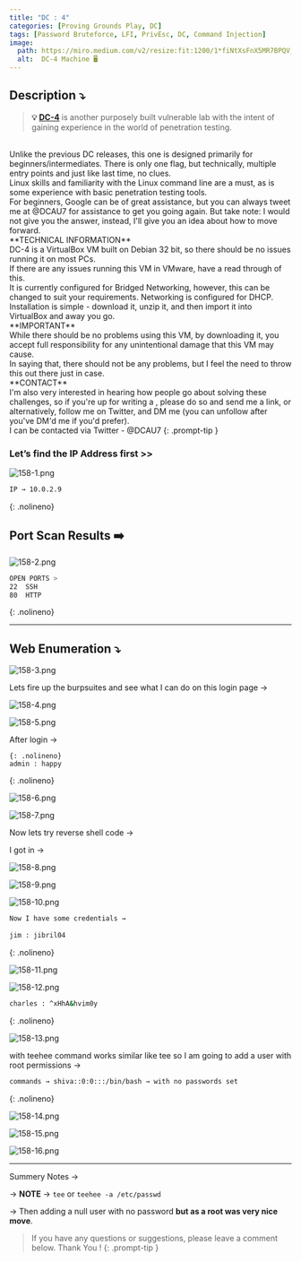 ```yaml
---
title: "DC : 4"
categories: [Proving Grounds Play, DC]
tags: [Password Bruteforce, LFI, PrivEsc, DC, Command Injection]
image:
  path: https://miro.medium.com/v2/resize:fit:1200/1*fiNtXsFnX5MR7BPQV_wBvg.png
  alt:  DC-4 Machine 🖥️
---
```



## **Description ⤵️**

>**💡 [DC-4](https://vulnhub.com/entry/dc-4,313/)** is another purposely built vulnerable lab with the intent of gaining experience in the world of penetration testing.
<br>
Unlike the previous DC releases, this one is designed primarily for beginners/intermediates. There is only one flag, but technically, multiple entry points and just like last time, no clues.
<br>
Linux skills and familiarity with the Linux command line are a must, as is some experience with basic penetration testing tools.
<br>
For beginners, Google can be of great assistance, but you can always tweet me at @DCAU7 for assistance to get you going again. But take note: I would not give you the answer, instead, I'll give you an idea about how to move forward.
<br>
**TECHNICAL INFORMATION**
<br>
DC-4 is a VirtualBox VM built on Debian 32 bit, so there should be no issues running it on most PCs.
<br>
If there are any issues running this VM in VMware, have a read through of this.
<br>
It is currently configured for Bridged Networking, however, this can be changed to suit your requirements. Networking is configured for DHCP.
<br>
Installation is simple - download it, unzip it, and then import it into VirtualBox and away you go.
<br>
**IMPORTANT**
<br>
While there should be no problems using this VM, by downloading it, you accept full responsibility for any unintentional damage that this VM may cause.
<br>
In saying that, there should not be any problems, but I feel the need to throw this out there just in case.
<br>
**CONTACT**
<br>
I'm also very interested in hearing how people go about solving these challenges, so if you're up for writing a , please do so and send me a link, or alternatively, follow me on Twitter, and DM me (you can unfollow after you've DM'd me if you'd prefer).
<br>
I can be contacted via Twitter - @DCAU7
{: .prompt-tip }

### Let’s find the IP Address first >>

![158-1.png](/Vulnhub-Files/img/DC-4/158-1.png)

```bash
IP → 10.0.2.9
```
{: .nolineno}

## Port Scan Results ➡️

![158-2.png](/Vulnhub-Files/img/DC-4/158-2.png)

```bash
OPEN PORTS >
22  SSH
80  HTTP
```
{: .nolineno}

---

## Web Enumeration ⤵️

![158-3.png](/Vulnhub-Files/img/DC-4/158-3.png)

Lets fire up the burpsuites and see what I can do on this login page →

![158-4.png](/Vulnhub-Files/img/DC-4/158-4.png)

![158-5.png](/Vulnhub-Files/img/DC-4/158-5.png)

After login →

```
{: .nolineno}
admin : happy

```
{: .nolineno}

![158-6.png](/Vulnhub-Files/img/DC-4/158-6.png)

![158-7.png](/Vulnhub-Files/img/DC-4/158-7.png)

Now lets try reverse shell code →

I got in →

![158-8.png](/Vulnhub-Files/img/DC-4/158-8.png)

![158-9.png](/Vulnhub-Files/img/DC-4/158-9.png)

![158-10.png](/Vulnhub-Files/img/DC-4/158-10.png)

```bash
Now I have some credentials → 
	
jim : jibril04
```
{: .nolineno}

![158-11.png](/Vulnhub-Files/img/DC-4/158-11.png)

![158-12.png](/Vulnhub-Files/img/DC-4/158-12.png)

```bash
charles : ^xHhA&hvim0y
```
{: .nolineno}

![158-13.png](/Vulnhub-Files/img/DC-4/158-13.png)

with teehee command works similar like tee so I am going to add a user with root permissions →

```bash
commands → shiva::0:0:::/bin/bash → with no passwords set
```
{: .nolineno}

![158-14.png](/Vulnhub-Files/img/DC-4/158-14.png)

![158-15.png](/Vulnhub-Files/img/DC-4/158-15.png)

![158-16.png](/Vulnhub-Files/img/DC-4/158-16.png)

---

Summery Notes →

→ **NOTE** → `tee` or `teehee -a /etc/passwd`

→ Then adding a null user with no password **but as a root was very nice move**.

> If you have any questions or suggestions, please leave a comment below.
Thank You ! 
{: .prompt-tip }
